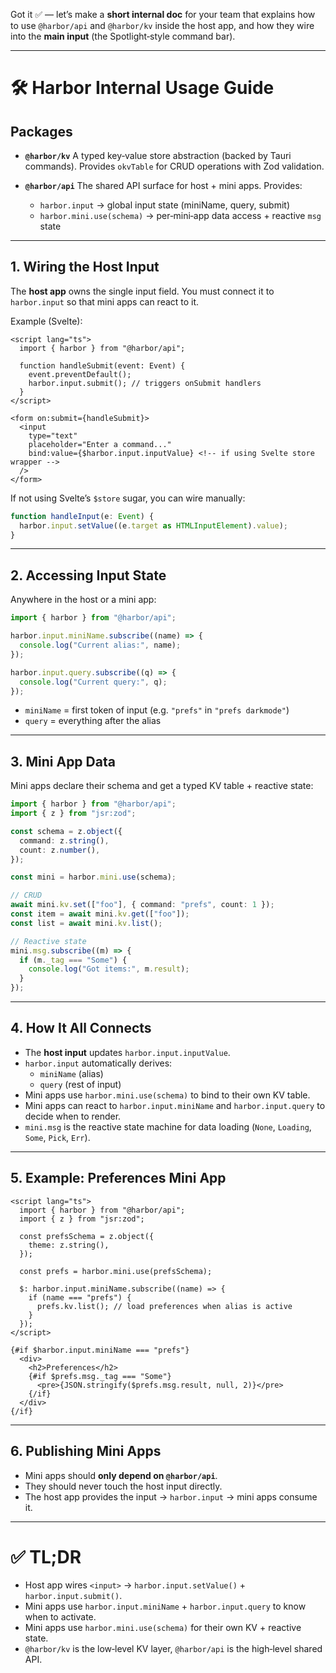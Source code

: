 Got it ✅ — let’s make a **short internal doc** for your team that explains how to use `@harbor/api` and `@harbor/kv` inside the host app, and how they wire into the **main input** (the Spotlight‑style command bar).

---

# 🛠 Harbor Internal Usage Guide

## Packages

- **`@harbor/kv`**
  A typed key‑value store abstraction (backed by Tauri commands).
  Provides `okvTable` for CRUD operations with Zod validation.

- **`@harbor/api`**
  The shared API surface for host + mini apps.
  Provides:
  - `harbor.input` → global input state (miniName, query, submit)
  - `harbor.mini.use(schema)` → per‑mini‑app data access + reactive `msg` state

---

## 1. Wiring the Host Input

The **host app** owns the single input field.
You must connect it to `harbor.input` so that mini apps can react to it.

Example (Svelte):

```svelte
<script lang="ts">
  import { harbor } from "@harbor/api";

  function handleSubmit(event: Event) {
    event.preventDefault();
    harbor.input.submit(); // triggers onSubmit handlers
  }
</script>

<form on:submit={handleSubmit}>
  <input
    type="text"
    placeholder="Enter a command..."
    bind:value={$harbor.input.inputValue} <!-- if using Svelte store wrapper -->
  />
</form>
```

If not using Svelte’s `$store` sugar, you can wire manually:

```ts
function handleInput(e: Event) {
  harbor.input.setValue((e.target as HTMLInputElement).value);
}
```

---

## 2. Accessing Input State

Anywhere in the host or a mini app:

```ts
import { harbor } from "@harbor/api";

harbor.input.miniName.subscribe((name) => {
  console.log("Current alias:", name);
});

harbor.input.query.subscribe((q) => {
  console.log("Current query:", q);
});
```

- `miniName` = first token of input (e.g. `"prefs"` in `"prefs darkmode"`)
- `query` = everything after the alias

---

## 3. Mini App Data

Mini apps declare their schema and get a typed KV table + reactive state:

```ts
import { harbor } from "@harbor/api";
import { z } from "jsr:zod";

const schema = z.object({
  command: z.string(),
  count: z.number(),
});

const mini = harbor.mini.use(schema);

// CRUD
await mini.kv.set(["foo"], { command: "prefs", count: 1 });
const item = await mini.kv.get(["foo"]);
const list = await mini.kv.list();

// Reactive state
mini.msg.subscribe((m) => {
  if (m._tag === "Some") {
    console.log("Got items:", m.result);
  }
});
```

---

## 4. How It All Connects

- The **host input** updates `harbor.input.inputValue`.
- `harbor.input` automatically derives:
  - `miniName` (alias)
  - `query` (rest of input)
- Mini apps use `harbor.mini.use(schema)` to bind to their own KV table.
- Mini apps can react to `harbor.input.miniName` and `harbor.input.query` to decide when to render.
- `mini.msg` is the reactive state machine for data loading (`None`, `Loading`, `Some`, `Pick`, `Err`).

---

## 5. Example: Preferences Mini App

```svelte
<script lang="ts">
  import { harbor } from "@harbor/api";
  import { z } from "jsr:zod";

  const prefsSchema = z.object({
    theme: z.string(),
  });

  const prefs = harbor.mini.use(prefsSchema);

  $: harbor.input.miniName.subscribe((name) => {
    if (name === "prefs") {
      prefs.kv.list(); // load preferences when alias is active
    }
  });
</script>

{#if $harbor.input.miniName === "prefs"}
  <div>
    <h2>Preferences</h2>
    {#if $prefs.msg._tag === "Some"}
      <pre>{JSON.stringify($prefs.msg.result, null, 2)}</pre>
    {/if}
  </div>
{/if}
```

---

## 6. Publishing Mini Apps

- Mini apps should **only depend on `@harbor/api`**.
- They should never touch the host input directly.
- The host app provides the input → `harbor.input` → mini apps consume it.

---

# ✅ TL;DR

- Host app wires `<input>` → `harbor.input.setValue()` + `harbor.input.submit()`.
- Mini apps use `harbor.input.miniName` + `harbor.input.query` to know when to activate.
- Mini apps use `harbor.mini.use(schema)` for their own KV + reactive state.
- `@harbor/kv` is the low‑level KV layer, `@harbor/api` is the high‑level shared API.
